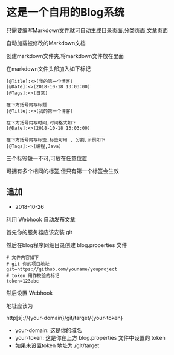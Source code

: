 # 这是一个自用的Blog系统
只需要编写Markdown文件就可自动生成目录页面,分类页面,文章页面

自动加载被修改的Markdown文档

创建markdown文件夹,将markdown文件放在里面

在markdown文件头部加入如下标记

```
[@Title]:<>(我的第一个博客)
[@Date]:<>(2018-10-18 13:03:00)
[@Tags]:<>(日常)
```

```
在下方括号内写标题
[@Title]:<>(我的第一个博客)
```

```
在下方括号内写时间,时间格式如下
[@Date]:<>(2018-10-18 13:03:00)
```

```
在下方括号内写标签,标签可用 , 分割,示例如下
[@Tags]:<>(编程,Java)
```

三个标签缺一不可,可放在任意位置

可拥有多个相同的标签,但只有第一个标签会生效

## 追加

* 2018-10-26

利用 Webhook 自动发布文章

首先你的服务器应该安装 git

然后在blog程序同级目录创建 blog.properties 文件

```
# 文件内容如下
# git 你的项目地址
git=https://github.com/youname/youproject
# token 用作校验的标记
token=123abc
```

然后设置 Webhook

地址应该为

http\[s]://{your-domain}/git/target/{your-token}

* your-domain: 这是你的域名
* your-token: 这是你在上方 blog.properties 文件中设置的 token
* 如果未设置token 地址为 /git/target